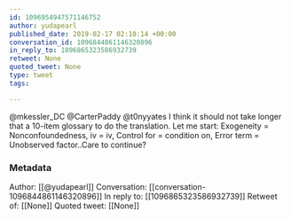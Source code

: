 ```yaml
---
id: 1096954947571146752
author: yudapearl
published_date: 2019-02-17 02:10:14 +00:00
conversation_id: 1096844861146320896
in_reply_to: 1096865323586932739
retweet: None
quoted_tweet: None
type: tweet
tags:

---
```


@mkessler_DC @CarterPaddy @t0nyyates I think it should not take longer that a 10-item glossary to do the translation. Let me start: Exogeneity = Nonconfoundedness, iv = iv, Control for = condition on, Error term = Unobserved factor..Care to continue?

### Metadata

Author: [[@yudapearl]]
Conversation: [[conversation-1096844861146320896]]
In reply to: [[1096865323586932739]]
Retweet of: [[None]]
Quoted tweet: [[None]]
